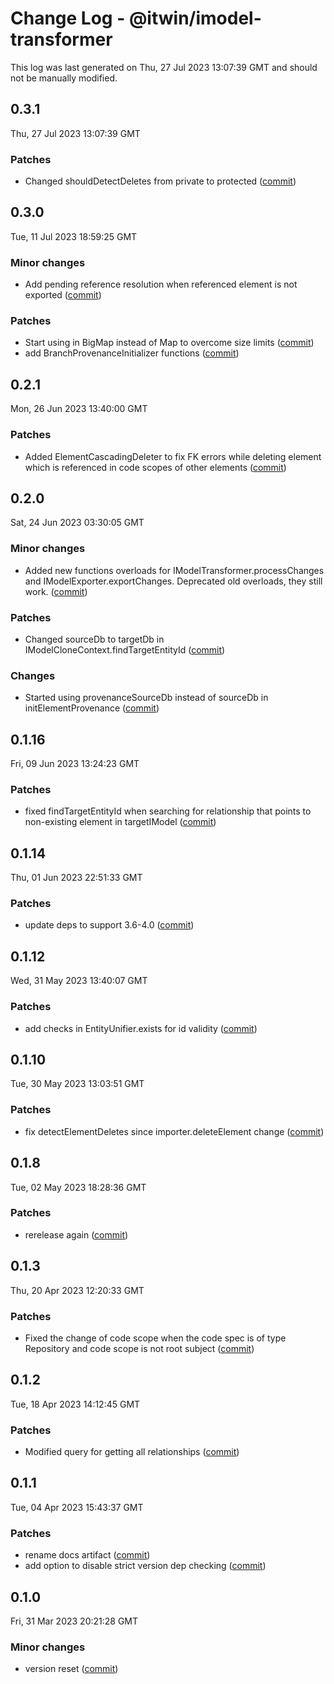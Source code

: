# Change Log - @itwin/imodel-transformer

This log was last generated on Thu, 27 Jul 2023 13:07:39 GMT and should not be manually modified.

<!-- Start content -->

## 0.3.1

Thu, 27 Jul 2023 13:07:39 GMT

### Patches

- Changed shouldDetectDeletes from private to protected ([commit](https://github.com/iTwin/transformer/commit/88fd8d15b82bc45e962eedd6fe16323498aa732f))

## 0.3.0

Tue, 11 Jul 2023 18:59:25 GMT

### Minor changes

- Add pending reference resolution when referenced element is not exported ([commit](https://github.com/iTwin/transformer/commit/c9e2ecdd80df3fd155111313f2abdc82963775fd))

### Patches

- Start using in BigMap instead of Map to overcome size limits ([commit](https://github.com/iTwin/transformer/commit/c9e2ecdd80df3fd155111313f2abdc82963775fd))
- add BranchProvenanceInitializer functions ([commit](https://github.com/iTwin/transformer/commit/c9e2ecdd80df3fd155111313f2abdc82963775fd))

## 0.2.1

Mon, 26 Jun 2023 13:40:00 GMT

### Patches

- Added ElementCascadingDeleter to fix FK errors while deleting element which is referenced in code scopes of other elements ([commit](https://github.com/iTwin/transformer/commit/c82f3b93754787392bff3f1e66023058e65d219f))

## 0.2.0

Sat, 24 Jun 2023 03:30:05 GMT

### Minor changes

- Added new functions overloads for IModelTransformer.processChanges and IModelExporter.exportChanges. Deprecated old overloads, they still work. ([commit](https://github.com/iTwin/transformer/commit/085590025bddffbf95dbfb6092f6b14c99fb8bcf))

### Patches

- Changed sourceDb to targetDb in IModelCloneContext.findTargetEntityId ([commit](https://github.com/iTwin/transformer/commit/085590025bddffbf95dbfb6092f6b14c99fb8bcf))

### Changes

- Started using provenanceSourceDb instead of sourceDb in initElementProvenance ([commit](https://github.com/iTwin/transformer/commit/085590025bddffbf95dbfb6092f6b14c99fb8bcf))

## 0.1.16

Fri, 09 Jun 2023 13:24:23 GMT

### Patches

- fixed findTargetEntityId when searching for relationship that points to non-existing element in targetIModel ([commit](https://github.com/iTwin/transformer/commit/d27dc1f156b72a10acfb1fc717606364f651f662))

## 0.1.14

Thu, 01 Jun 2023 22:51:33 GMT

### Patches

- update deps to support 3.6-4.0 ([commit](https://github.com/iTwin/transformer/commit/5a175aa5b15fb48e747cccd18be5886727fecb6a))

## 0.1.12

Wed, 31 May 2023 13:40:07 GMT

### Patches

- add checks in EntityUnifier.exists for id validity ([commit](https://github.com/iTwin/transformer/commit/e7528fea595d9d1668154c0245abe6458789e5f1))

## 0.1.10

Tue, 30 May 2023 13:03:51 GMT

### Patches

- fix detectElementDeletes since importer.deleteElement change ([commit](https://github.com/iTwin/transformer/commit/b248d238de2da7dae5ebc5b2609d0d79890811d6))

## 0.1.8

Tue, 02 May 2023 18:28:36 GMT

### Patches

- rerelease again ([commit](https://github.com/iTwin/transformer/commit/3b6ad3fbf7bfe36dfe63da7f8d6f9e5572793f05))

## 0.1.3

Thu, 20 Apr 2023 12:20:33 GMT

### Patches

- Fixed the change of code scope when the code spec is of type Repository and code scope is not root subject ([commit](https://github.com/iTwin/transformer/commit/db9ba2c5d706506210a6eae49229dc3d031d4567))

## 0.1.2

Tue, 18 Apr 2023 14:12:45 GMT

### Patches

- Modified query for getting all relationships ([commit](https://github.com/iTwin/transformer/commit/18c92c334e312b9c5b8f254dec66941c23ee3c0b))

## 0.1.1

Tue, 04 Apr 2023 15:43:37 GMT

### Patches

- rename docs artifact ([commit](https://github.com/iTwin/transformer/commit/35c2188ee72beaab88c26d68bd6b2f03336e63bf))
- add option to disable strict version dep checking ([commit](https://github.com/iTwin/transformer/commit/35c2188ee72beaab88c26d68bd6b2f03336e63bf))

## 0.1.0

Fri, 31 Mar 2023 20:21:28 GMT

### Minor changes

- version reset ([commit](https://github.com/iTwin/transformer/commit/f88a868c8dfbbf6bae42840d9210eb2c0f00359d))
